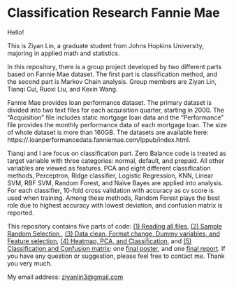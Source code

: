 # Classification Research Fannie Mae

Hello!

This is Ziyan Lin, a graduate student from Johns Hopkins University, majoring in applied math and statistics.

In this repository, there is a group project developed by two different parts based on Fannie Mae dataset. The first part is classification method, and the second part is Markov Chain analysis. Group members are Ziyan Lin, Tianqi Cui, Ruoxi Liu, and Kexin Wang.

Fannie Mae provides loan performance dataset. The primary dataset is divided into two text files for each acquisition quarter, starting in 2000. The “Acquisition” file includes static mortgage loan data and the “Performance” file provides the monthly performance data of each mortgage loan. The size of whole dataset is more than 160GB. The datasets are available here: https://.loanperformancedata.fanniemae.com/lppub/index.html. 

Tianqi and I are focus on classification part. Zero Balance code is treated as target variable with three categories: normal, default, and prepaid. All other variables are viewed as features. PCA and eight different classification methods, Perceptron, Ridge classifier, Logistic Regression, KNN, Linear SVM, RBF SVM, Random Forest, and Naïve Bayes are applied into analysis. For each classifier, 10-fold cross validation with accuracy as cv score is used when training. Among these methods, Random Forest plays the best role due to highest accuracy with lowest deviation, and confusion matrix is reported.

This repository contains five parts of code: [(1) Reading all files](https://github.com/lzykaren/Classification-Fannie-Mae/blob/master/(1)%20Reading%20files.ipynb), [(2) Sample Random Selection ](https://github.com/lzykaren/Classification-Fannie-Mae/blob/master/(2)%20Sample%20Random%20Selection%20.ipynb), [(3) Data clean, Format change, Dummy variables, and Feature selection](https://github.com/lzykaren/Classification-Fannie-Mae/blob/master/(3)%20Data%20clean%2C%20Format%20change%2C%20Dummy%20variables%2C%20and%20Feature%20selection.ipynb), [(4) Heatmap, PCA, and Classification](https://github.com/lzykaren/Classification-Fannie-Mae/blob/master/(4)%20Heatmap%2C%20PCA%2C%20and%20Classification.ipynb), and [(5) Classification and Confusion matrix](https://github.com/lzykaren/Classification-Fannie-Mae/blob/master/(5)%20Heatmap%2C%20PCA%2C%20Classification%2C%20and%20Confusion%20matrix.ipynb); one [final poster](https://github.com/lzykaren/Data-Mining-Research-Fannie-Mae/blob/master/FANM%20Final%20Poster.pdf), and one [final report](https://github.com/lzykaren/Data-Mining-Research-Fannie-Mae/blob/master/FANM%20Final%20Report.pdf). If you have any question or suggestion, please feel free to contact me. Thank you very much.

My email address: ziyanlin3@gmail.com
